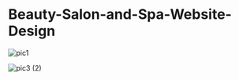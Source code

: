 # Beauty-Salon-and-Spa-Website-Design
![pic1](https://github.com/amritapal30/Beauty-Salon-and-Spa-Website-Design/assets/145271835/73fac446-a4f1-488b-8248-4bf9fdd746fc)

![pic3 (2)](https://github.com/amritapal30/Beauty-Salon-and-Spa-Website-Design/assets/145271835/33fe792f-089b-41ef-8a3b-4a8e7d531a60)
